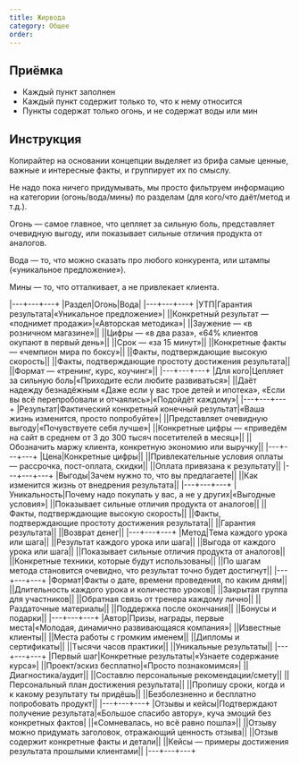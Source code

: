 ```yaml
---
title: Жирвода
category: Общее
order: 
---
```


## Приёмка

* Каждый пункт заполнен
* Каждый пункт содержит только то, что к нему относится
* Пункты содержат только огонь, и не содержат воды или мин

## Инструкция

Копирайтер на основании концепции выделяет из брифа самые ценные, важные и интересные факты, и группирует их по смыслу.

Не надо пока ничего придумывать, мы просто фильтруем информацию на категории (огонь/вода/мины) по разделам (для кого/что даёт/метод и т.д.).

Огонь — самое главное, что цепляет за сильную боль, представляет очевидную выгоду, или показывает сильные отличия продукта от аналогов.

Вода — то, что можно сказать про любого конкурента, или штампы («уникальное предложение»).

Мины — то, что отталкивает, а не привлекает клиента.

|---+---+---+
|Раздел|Огонь|Вода|
|---+---+---+
|УТП|Гарантия результата|«Уникальное предложение»|
||Конкретный результат — «поднимет продажи»|«Авторская методика»|
||Заужение — «в розничном магазине»||
||Цифры — «в два раза», «64% клиентов окупают в первый день»||
||Срок — «за 15 минут»||
||Конкретные факты — «чемпион мира по боксу»||
||Факты, подтверждающие высокую скорость||
||Факты, подтверждающие простоту достижения результата||
||Формат — «тренинг, курс, коучинг»||
|---+---+---+
|Для кого|Цепляет за сильную боль|«Приходите если любите развиваться»|
||Даёт надежду безнадёжным «Даже если у вас трое детей и ипотека», «Если вы всё перепробовали и отчаялись»|«Подойдёт каждому»|
|---+---+---+
|Результат|Фактический конкретный конечный результат|«Ваша жизнь изменится, просто попробуйте»|
||Представляет очевидную выгоду|«Почувствуете себя лучше»|
||Конкретные цифры — «приведём на сайт в среднем от 3 до 300 тысяч посетителей в месяц»||
||Обозначить маржу клиента, конкретную экономию или выручку||
|---+---+---+
|Цена|Конкретные цифры|\|
||Привлекательные условия оплаты — рассрочка, пост-оплата, скидки||
||Оплата привязана к результату||
|---+---+---+
|Выгоды|Зачем нужно то, что вы предлагаете|\|
||Как изменится жизнь от внедрения результата||
|---+---+---+
|Уникальность|Почему надо покупать у вас, а не у других|«Выгодные условия»|
||Показывает сильные отличия продукта от аналогов||
||Факты, подтверждающие высокую скорость||
||Факты, подтверждающие простоту достижения результата||
||Гарантия результата||
||Возврат денег||
|---+---+---+
|Метод|Тема каждого урока или шага|\|
||Результат каждого урока или шага||
||Выгода от каждого урока или шага||
||Показывает сильные отличия продукта от аналогов||
||Конкретные техники, которые будут использованы||
||По шагам метода становится очевидно, что результат точно будет достигнут||
|---+---+---+
|Формат|Факты о дате, времени проведения, по каким дням|\|
||Длительность каждого урока и количество уроков||
||Закрытая группа для участников||
||Обратная связь от тренера каждому лично||
||Раздаточные материалы||
||Поддержка после окончания||
||Бонусы и подарки||
|---+---+---+
|Автор|Призы, награды, первые места|«Молодая, динамично развивающаяся компания»|
||Известные клиенты||
||Места работы с громким именем||
||Дипломы и сертификаты||
||Тысячи часов практики||
||Уникальные результаты||
|---+---+---+
|Первый шаг|Конкретные результаты|«Узнаете содержание курса»|
||Проект/эскиз бесплатно|«Просто познакомимся»|
||Диагностика/аудит||
||Составлю персональные рекомендации/смету||
||Персональный план достижения результата||
||Пропишу сроки, когда и к какому результату ты придёшь||
||Безболезненно и бесплатно попробовать продукт||
|---+---+---+
|Отзывы и кейсы|Подтверждают получение результата|«Большое спасибо автору», куча эмоций без конкретных фактов|
||«Сомневалась, но всё равно пошла»||
||Отзыву можно придумать заголовок, отражающий ценность отзыва||
||Отзыв содержит конкретные факты и детали||
||Кейсы — примеры достижения результата прошлыми клиентами||
|---+---+---+
